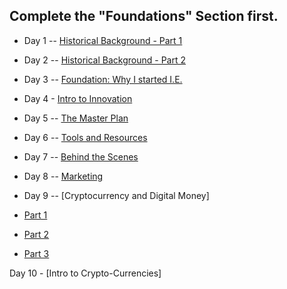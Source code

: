 ## Complete the "Foundations" Section first.

* Day 1 -- [Historical Background - Part 1](https://international-entrepreneurship.teachable.com/courses/international-entrepreneurships/lectures/3276058)
* Day 2 -- [Historical Background - Part 2](https://international-entrepreneurship.teachable.com/courses/international-entrepreneurships/lectures/3276106)
* Day 3 -- [Foundation: Why I started I.E.](https://international-entrepreneurship.teachable.com/courses/international-entrepreneurships/lectures/3283565)
* Day 4 - [Intro to Innovation](https://international-entrepreneurship.teachable.com/courses/international-entrepreneurships/lectures/3487055)
* Day 5 -- [The Master Plan](https://international-entrepreneurship.teachable.com/courses/international-entrepreneurships/lectures/3284384)
* Day 6 -- [Tools and Resources](https://international-entrepreneurship.teachable.com/courses/international-entrepreneurships/lectures/3284555)
* Day 7 -- [Behind the Scenes](https://international-entrepreneurship.teachable.com/courses/international-entrepreneurships/lectures/3284513)
* Day 8 -- [Marketing](https://international-entrepreneurship.teachable.com/courses/international-entrepreneurships/lectures/3360443)
* Day 9 -- [Cryptocurrency and Digital Money]

* [Part 1](https://international-entrepreneurship.teachable.com/courses/international-entrepreneurships/lectures/3359674)

* [Part 2](https://international-entrepreneurship.teachable.com/courses/international-entrepreneurships/lectures/3365367)

* [Part 3](https://international-entrepreneurship.teachable.com/courses/international-entrepreneurships/lectures/3365194)

Day 10 - [Intro to Crypto-Currencies]
